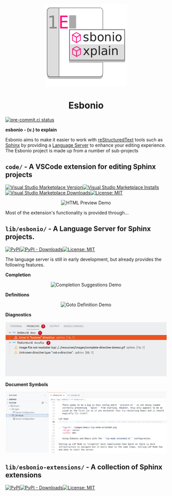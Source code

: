 <p align="center">
  <img src="./resources/io.github.swyddfa.Esbonio.svg" alt="Esbonio Project Logo"></img>
</p>
<h1 align="center">Esbonio</h1>

[![pre-commit.ci status](https://results.pre-commit.ci/badge/github/swyddfa/esbonio/develop.svg)](https://results.pre-commit.ci/latest/github/swyddfa/esbonio/develop)

**esbonio - (v.) to explain**

Esbonio aims to make it easier to work with [reStructuredText](https://docutils.sourceforge.io/rst.html) tools such as [Sphinx](https://www.sphinx-doc.org/en/master/) by providing a [Language Server](https://langserver.org/) to enhance your editing experience.
The Esbonio project is made up from a number of sub-projects

## `code/` - A VSCode extension for editing Sphinx projects
[![Visual Studio Marketplace Version](https://img.shields.io/visual-studio-marketplace/v/swyddfa.esbonio?style=flat-square)![Visual Studio Marketplace Installs](https://img.shields.io/visual-studio-marketplace/i/swyddfa.esbonio?style=flat-square)![Visual Studio Marketplace Downloads](https://img.shields.io/visual-studio-marketplace/d/swyddfa.esbonio?style=flat-square)](https://marketplace.visualstudio.com/items?itemName=swyddfa.esbonio)[![License: MIT](https://img.shields.io/badge/license-MIT-blue.svg?style=flat-square)](https://github.com/swyddfa/esbonio/blob/develop/code/LICENSE)

<p align="center">
   <img src="./resources/images/vscode-preview-demo.gif" alt="HTML Preview Demo"></img>
</p>

Most of the extension's functionality is provided through...

## `lib/esbonio/` - A Language Server for Sphinx projects.
[![PyPI](https://img.shields.io/pypi/v/esbonio?style=flat-square)![PyPI - Downloads](https://img.shields.io/pypi/dm/esbonio?style=flat-square)](https://pypistats.org/packages/esbonio)[![License: MIT](https://img.shields.io/badge/license-MIT-blue.svg?style=flat-square)](https://github.com/swyddfa/esbonio/blob/develop/lib/esbonio/LICENSE)

The language server is still in early development, but already provides the following features.

**Completion**

<p align="center">
  <img src="./resources/images/completion-demo.gif" alt="Completion Suggestions Demo"></img>
</p>

**Definitions**

<p align="center">
  <img src="./resources/images/definition-demo.gif" alt="Goto Definition Demo"></img>
</p>

**Diagnostics**

<p align="center">
  <img src="./resources/images/diagnostic-sphinx-errors-demo.png" alt="Diagnostics Demo"></img>
</p>

**Document Symbols**

<p align="center">
  <img src="./resources/images/document-symbols-demo.png" alt="Document Symbols Demo"></img>
</p>

## `lib/esbonio-extensions/` - A collection of Sphinx extensions
[![PyPI](https://img.shields.io/pypi/v/esbonio-extensions?style=flat-square)![PyPI - Downloads](https://img.shields.io/pypi/dm/esbonio-extensions?style=flat-square)](https://pypistats.org/packages/esbonio-extensions)[![License: MIT](https://img.shields.io/badge/license-MIT-blue.svg?style=flat-square)](https://github.com/swyddfa/esbonio/blob/develop/lib/esbonio-extensions/LICENSE)
